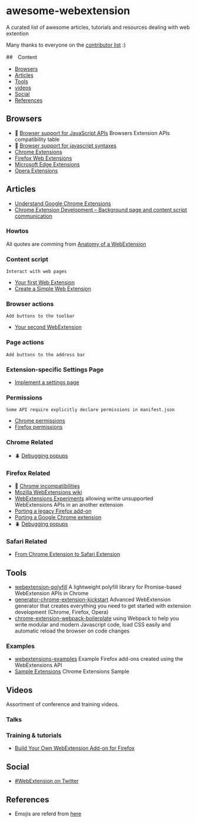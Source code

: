 # awesome-webextension
A curated list of awesome articles, tutorials and resources dealing with web extention

Many thanks to everyone on the [contributor list](https://github.com/gasolin/awesome-webextension/graphs/contributors) :)

##　Content
* [Browsers](#browsers)
* [Articles](#articles)
* [Tools](#tools)
* [videos](#videos)
* [Social](#social)
* [References](#references)


## Browsers

* :star2: [Browser support for JavaScript APIs](https://developer.mozilla.org/en-US/Add-ons/WebExtensions/Browser_support_for_JavaScript_APIs) Browsers Extension APIs compatibility table
* :flashlight: [Browser support for javascript syntaxes](http://kangax.github.io/compat-table/es6/)
* [Chrome Extensions](https://developer.chrome.com/extensions)
* [Firefox Web Extensions](https://developer.mozilla.org/en-US/Add-ons/WebExtensions)
* [Microsoft Edge Extensions](https://developer.microsoft.com/en-us/microsoft-edge/platform/documentation/extensions/)
* [Opera Extensions](https://dev.opera.com/extensions/)


## Articles

* [Understand Google Chrome Extensions](https://gist.github.com/jjperezaguinaga/4243341)
* [Chrome Extension Development – Background page and content script communication](https://ackshaey.wordpress.com/2016/02/15/chrome-extension-development-background-page-and-content-script-communication/)

### Howtos

All quotes are comming from [Anatomy of a WebExtension](https://developer.mozilla.org/en-US/Add-ons/WebExtensions/Anatomy_of_a_WebExtension) 

### Content script
`Interact with web pages`

* [Your first Web Extension](https://developer.mozilla.org/en-US/Add-ons/WebExtensions/Your_first_WebExtension)
* [Create a Simple Web Extension](https://davidwalsh.name/web-extensions)

### Browser actions
`Add buttons to the toolbar`

* [Your second WebExtension](https://developer.mozilla.org/en-US/Add-ons/WebExtensions/Your_second_WebExtension)

### Page actions
`Add buttons to the address bar`

### Extension-specific Settings Page
* [Implement a settings page](https://developer.mozilla.org/en-US/Add-ons/WebExtensions/Implement_a_settings_page)

### Permissions
`Some API require explicitly declare permissions in manifest.json`
* [Chrome permissions](https://developer.chrome.com/extensions/declare_permissions)
* [Firefox permissions](https://developer.mozilla.org/en-US/Add-ons/WebExtensions/manifest.json/permissions)

### Chrome Related

* :beetle: [Debugging popups](https://developer.chrome.com/extensions/tut_debugging)

### Firefox Related

* :flashlight: [Chrome incompatibilities](https://developer.mozilla.org/en-US/Add-ons/WebExtensions/Chrome_incompatibilities)
* [Mozilla WebExtensions wiki](https://wiki.mozilla.org/WebExtensions)
* [WebExtensions Experiments](https://webextensions-experiments.readthedocs.io/en/latest/) allowing writte unsupported WebExtensions APIs in an another extension
* [Porting a legacy Firefox add-on](https://developer.mozilla.org/en-US/Add-ons/WebExtensions/Porting_a_legacy_Firefox_add-on)
* [Porting a Google Chrome extension](https://developer.mozilla.org/en-US/Add-ons/WebExtensions)
* :beetle: [Debugging popups](https://developer.mozilla.org/en-US/Add-ons/WebExtensions/Debugging#Debugging_popups)

### Safari Related

* [From Chrome Extension to Safari Extension](https://chunlianglyu.com/From_Chrome_Extension_to_Safari_Extension)

## Tools

* [webextension-polyfill](https://github.com/mozilla/webextension-polyfill) A lightweight polyfill library for Promise-based WebExtension APIs in Chrome
* [generator-chrome-extension-kickstart](https://github.com/HaNdTriX/generator-chrome-extension-kickstart) Advanced WebExtension generator that creates everything you need to get started with extension development (Chrome, Firefox, Opera)
* [chrome-extension-webpack-boilerplate](https://github.com/samuelsimoes/chrome-extension-webpack-boilerplate) using Webpack to help you write modular and modern Javascript code, load CSS easily and automatic reload the browser on code changes

### Examples

* [webextensions-examples](https://github.com/mdn/webextensions-examples) Example Firefox add-ons created using the WebExtensions API 
* [Sample Extensions](https://developer.chrome.com/extensions/samples) Chrome Extensions Sample

## Videos

Assortment of conference and training videos.

### Talks


### Training & tutorials
* [Build Your Own WebExtension Add-on for Firefox](https://activate.mozilla.community/webextensions/)

## Social

* [#WebExtension on Twitter](https://twitter.com/hashtag/WebExtension)


## References

* Emojis are referd from [here](https://gist.github.com/rxaviers/7360908)
